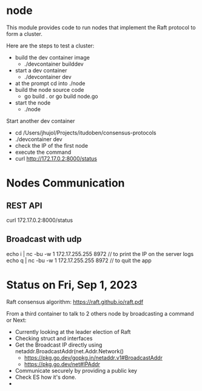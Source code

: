 # node

This module provides code to run nodes that implement the Raft protocol to form a cluster.

Here are the steps to test a cluster:

- build the dev container image
    - ./devcontainer builddev
- start a dev container
    - ./devcontainer dev
- at the prompt cd into ./node
- build the node source code
    - go build . or go build node.go
- start the node
    - ./node

Start another dev container

- cd /Users/jhujol/Projects/itudoben/consensus-protocols
- ./devcontainer dev
- check the IP of the first node
- execute the command
- curl http://172.17.0.2:8000/status

# Nodes Communication

## REST API

curl 172.17.0.2:8000/status

## Broadcast with udp

echo i | nc -bu -w 1 172.17.255.255 8972 // to print the IP on the server logs
echo q | nc -bu -w 1 172.17.255.255 8972 // to quit the app

# Status on Fri, Sep 1, 2023

Raft consensus algorithm: https://raft.github.io/raft.pdf

From a third container to talk to 2 others node by broadcasting a command
or
Next:

- Currently looking at the leader election of Raft
- Checking struct and interfaces
- Get the Broadcast IP directly using netaddr.BroadcastAddr(net.Addr.Network()
  - https://pkg.go.dev/gopkg.in/netaddr.v1#BroadcastAddr
  - https://pkg.go.dev/net#IPAddr
- Communicate securely by providing a public key
- Check ES how it's done.
- 